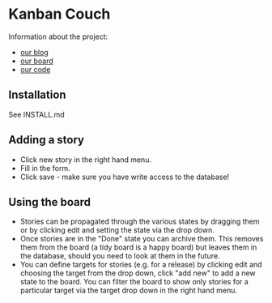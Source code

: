 Kanban Couch
===========================
Information about the project:

 * [our blog](http://kanbancouch.posterous.com/)
 * [our board](https://drsm79.cloudant.com/couch-kanban/_design/kanbancouch/index.html)
 * [our code](https://github.com/drsm79/CouchDB-Kanban-Board/)

Installation
--------------------------
See INSTALL.md

Adding a story
--------------------------
 * Click new story in the right hand menu.
 * Fill in the form.
 * Click save - make sure you have write access to the database!

Using the board
--------------------------
 * Stories can be propagated through the various states by dragging them or by clicking edit and setting the state via the drop down.
 * Once stories are in the "Done" state you can archive them. This removes them from the board (a tidy board is a happy board) but leaves them in the database, should you need to look at them in the future.
 * You can define targets for stories (e.g. for a release) by clicking edit and choosing the target from the drop down, click "add new" to add a new state to the board. You can filter the board to show only stories for a particular target via the target drop down in the right hand menu.